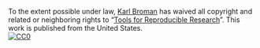 To the extent possible under law,
[Karl Broman](http://github.com/kbroman)
has waived all copyright and related or neighboring rights to
&ldquo;[Tools for Reproducible Research](http://github.com/kbroman/Tools4RR)&rdquo;.
This work is published from the United States.
<br/>
[![CC0](http://i.creativecommons.org/p/zero/1.0/88x31.png)](http://creativecommons.org/publicdomain/zero/1.0/)
